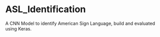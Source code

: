 # ASL_Identification
A CNN Model to identify American Sign Language, build and evaluated using Keras.
